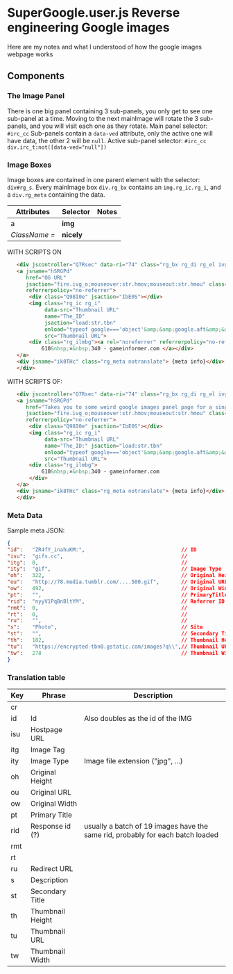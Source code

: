 # SuperGoogle.user.js Reverse engineering Google images

Here are my notes and what I understood of how the google images webpage works

## Components

### The Image Panel

There is one big panel containing 3 sub-panels, you only get to see one sub-panel at a time.
Moving to the next mainImage will rotate the 3 sub-panels, and you will visit each one as they rotate.
Main panel selector: `#irc_cc`
Sub-panels contain a `data-ved` attribute, only the active one will have data, the other 2 will be `null`.
Active sub-panel selector:    `#irc_cc div.irc_t:not([data-ved="null"])`

### Image Boxes

Image boxes are contained in one parent element with the selector: `div#rg_s`.
Every mainImage box `div.rg_bx` contains an `img.rg_ic.rg_i`, and a `div.rg_meta` containing the data.

| Attributes    | Selector   | Notes |
| ------------- | ---------- | ----- |
| a             | **img**    |
| *ClassName =* | **nicely** |

WITH SCRIPTS ON

```html
   <div jscontroller="Q7Rsec" data-ri="74" class="rg_bx rg_di rg_el ivg-i" data-ved="" data-row="14">
   <a jsname="hSRGPd"
      href="OG URL"
      jsaction="fire.ivg_o;mouseover:str.hmov;mouseout:str.hmou" class="rg_l" rel="noreferrer"
      referrerpolicy="no-referrer">
       <div class="Q98I0e" jsaction="IbE0S"></div>
       <img class="rg_ic rg_i"
            data-src="Thumbnail URL"
            name="The_ID"
            jsaction="load:str.tbn"
            onload="typeof google==='object'&amp;&amp;google.aft&amp;&amp;google.aft(this)"
            src="Thumbnail URL">
       <div class="rg_ilmbg"><a rel="noreferrer" referrerpolicy="no-referrer" href="The site URL" class="x_source_link">
           610&nbsp;×&nbsp;340 - gameinformer.com </a></div>
   </a>
   <div jsname="ik8THc" class="rg_meta notranslate"> {meta info}</div>
   </div>
```

WITH SCRIPTS OF:

```html
   <div jscontroller="Q7Rsec" data-ri="74" class="rg_bx rg_di rg_el ivg-i" data-ved="" data-row="14">
   <a jsname="hSRGPd"
      href="Takes you to some weird google images panel page for a single image"
      jsaction="fire.ivg_o;mouseover:str.hmov;mouseout:str.hmou" class="rg_l" rel="noopener"
      referrerpolicy="no-referrer">
       <div class="Q98I0e" jsaction="IbE0S"></div>
       <img class="rg_ic rg_i"
            data-src="Thumbnail URL"
            name="The_ID:" jsaction="load:str.tbn"
            onload="typeof google==='object'&amp;&amp;google.aft&amp;&amp;google.aft(this)"
            src="Thumbnail URL">
       <div class="rg_ilmbg">
           610&nbsp;×&nbsp;340 - gameinformer.com
       </div>
   </a>
   <div jsname="ik8THc" class="rg_meta notranslate"> {meta info}</div>
   </div>
```

### Meta Data

Sample meta JSON:

```json
{
"id":   "ZR4fY_inahuKM:",                               // ID
"isu":  "gifs.cc",                                      //
"itg":  0,                                              //
"ity":  "gif",                                          // Image Type
"oh":   322,                                            // Original Height
"ou":   "http://78.media.tumblr.com/....500.gif",       // Original URL
"ow":   492,                                            // Original Width
"pt":   "",                                             // PrimaryTitle
"rid":  "nyyV1PqBnBltYM",                               // Referrer ID
"rmt":  0,                                              //
"rt":   0,                                              //
"ru":   "",                                             //
"s":    "Photo",                                        // Site
"st":   "",                                             // Secondary Title
"th":   182,                                            // Thumbnail Height
"tu":   "https://encrypted-tbn0.gstatic.com/images?q\\",// Thumbnail URL
"tw":   278                                             // Thumbnail Width
}
```

### Translation table

| Key | Phrase             | Description                                                                    |
| --- | ------------------ | ------------------------------------------------------------------------------ |
| cr  |                    |                                                                                |
| id  | Id                 | Also doubles as the id of the IMG                                              |
| isu | Hostpage URL       |                                                                                |
| itg | Image Tag          |                                                                                |
| ity | Image Type         | Image file extension ("jpg", ...)                                              |
| oh  | Original Height    |                                                                                |
| ou  | Original URL       |                                                                                |
| ow  | Original Width     |                                                                                |
| pt  | Primary Title      |                                                                                |
| rid | Response id (?)    | usually a batch of 19 images have the same rid, probably for each batch loaded |
| rmt |                    |                                                                                |
| rt  |                    |                                                                                |
| ru  | Redirect URL       |                                                                                |
| s   | De<u>s</u>cription |                                                                                |
| st  | Secondary Title    |                                                                                |
| th  | Thumbnail Height   |                                                                                |
| tu  | Thumbnail URL      |                                                                                |
| tw  | Thumbnail Width    |                                                                                |
